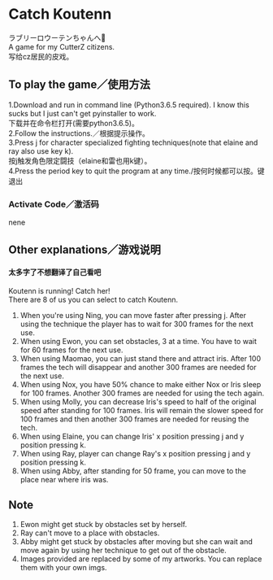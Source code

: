 # Catch Koutenn
ラブリーロウーテンちゃんへ🍙\
A game for my CutterZ citizens.\
写给cz居民的皮戏。

## To play the game／使用方法
1.Download and run in command line (Python3.6.5 required). I know this sucks but I just can't get pyinstaller to work.\
下载并在命令栏打开(需要python3.6.5)。\
2.Follow the instructions.／根据提示操作。\
3.Press j for character specialized fighting techniques(note that elaine and ray also use key k).\
按j触发角色限定闘技（elaine和雷也用k键）。\
4.Press the period key to quit the program at any time./按何时候都可以按。键退出
### Activate Code／激活码
nene

## Other explanations／游戏说明
#### 太多字了不想翻译了自己看吧
Koutenn is running! Catch her!\
There are 8 of us you can select to catch Koutenn.
1. When you're using Ning, you can move faster after pressing j. After using the technique the player has to wait for 300 frames for the next use.
2. When using Ewon, you can set obstacles, 3 at a time. You have to wait for 60 frames for the next use.
3. When using Maomao, you can just stand there and attract iris. After 100 frames the tech will disappear and another 300 frames are needed for the next use.
4. When using Nox, you have 50% chance to make either Nox or Iris sleep for 100 frames. Another 300 frames are needed for using the tech again.
5. When using Molly, you can decrease Iris's speed to half of the original speed after standing for 100 frames. Iris will remain the slower speed for 100 frames and then another 300 frames are needed for reusing the tech.
6. When using Elaine, you can change Iris' x position pressing j and y position pressing k.
7. When using Ray, player can change Ray's x position pressing j and y position pressing k.
8. When using Abby, after standing for 50 frame, you can move to the place near where iris was.

## Note
1. Ewon might get stuck by obstacles set by herself.
2. Ray can't move to a place with obstacles.
3. Abby might get stuck by obstacles after moving but she can wait and move again by using her technique to get out of the obstacle.
4. Images provided are replaced by some of my artworks. You can replace them with your own imgs. 
